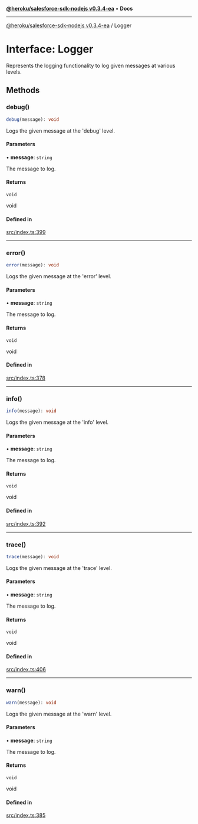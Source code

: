 [**@heroku/salesforce-sdk-nodejs v0.3.4-ea**](../README.md) • **Docs**

***

[@heroku/salesforce-sdk-nodejs v0.3.4-ea](../README.md) / Logger

# Interface: Logger

Represents the logging functionality to log given messages at various levels.

## Methods

### debug()

```ts
debug(message): void
```

Logs the given message at the 'debug' level.

#### Parameters

• **message**: `string`

The message to log.

#### Returns

`void`

void

#### Defined in

[src/index.ts:399](https://github.com/cwallsfdc/salesforce-sdk-nodejs/blob/59161db9ea389cffac0d54282abb2c1e82011d42/src/index.ts#L399)

***

### error()

```ts
error(message): void
```

Logs the given message at the 'error' level.

#### Parameters

• **message**: `string`

The message to log.

#### Returns

`void`

void

#### Defined in

[src/index.ts:378](https://github.com/cwallsfdc/salesforce-sdk-nodejs/blob/59161db9ea389cffac0d54282abb2c1e82011d42/src/index.ts#L378)

***

### info()

```ts
info(message): void
```

Logs the given message at the 'info' level.

#### Parameters

• **message**: `string`

The message to log.

#### Returns

`void`

void

#### Defined in

[src/index.ts:392](https://github.com/cwallsfdc/salesforce-sdk-nodejs/blob/59161db9ea389cffac0d54282abb2c1e82011d42/src/index.ts#L392)

***

### trace()

```ts
trace(message): void
```

Logs the given message at the 'trace' level.

#### Parameters

• **message**: `string`

The message to log.

#### Returns

`void`

void

#### Defined in

[src/index.ts:406](https://github.com/cwallsfdc/salesforce-sdk-nodejs/blob/59161db9ea389cffac0d54282abb2c1e82011d42/src/index.ts#L406)

***

### warn()

```ts
warn(message): void
```

Logs the given message at the 'warn' level.

#### Parameters

• **message**: `string`

The message to log.

#### Returns

`void`

void

#### Defined in

[src/index.ts:385](https://github.com/cwallsfdc/salesforce-sdk-nodejs/blob/59161db9ea389cffac0d54282abb2c1e82011d42/src/index.ts#L385)
